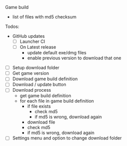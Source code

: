 

Game build
- list of files with md5 checksum

Todos:
- GitHub updates
  - [ ] Launcher CI 
  - [ ] On Latest release
    - update default exe/dmg files
    - enable previous version to download that one
- [ ] Setup download folder
- [ ] Get game version
- [ ] Download game build definition
- [ ] Download / update button
- [ ] Download process
  - get game build definition
  - for each file in game build definition
    - if file exists
      - check md5
      - if md5 is wrong, download again 
    - download file
    - check md5
    - if md5 is wrong, download again
- [ ] Settings menu and option to change download folder
